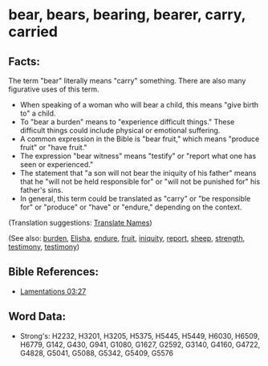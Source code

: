 # bear, bears, bearing, bearer, carry, carried #

## Facts: ##

The term "bear" literally means "carry" something. There are also many figurative uses of this term.

* When speaking of a woman who will bear a child, this means "give birth to" a child.
* To "bear a burden" means to "experience difficult things." These difficult things could include physical or emotional suffering. 
* A common expression in the Bible is "bear fruit," which means "produce fruit" or "have fruit."
* The expression "bear witness" means "testify" or "report what one has seen or experienced."
* The statement that "a son will not bear the iniquity of his father" means that he "will not be held responsible for" or "will not be punished for" his father's sins.
* In general, this term could be translated as "carry" or "be responsible for" or "produce" or "have" or "endure," depending on the context.

(Translation suggestions: [Translate Names](rc://en/ta/man/translate/translate-names))

(See also: [burden](../other/burden.md), [Elisha](../names/elisha.md), [endure](../other/endure.md), [fruit](../other/fruit.md), [iniquity](../kt/iniquity.md), [report](../other/report.md), [sheep](../other/sheep.md), [strength](../other/strength.md), [testimony](../kt/testimony.md), [testimony](../kt/testimony.md))

## Bible References: ##

* [Lamentations 03:27](rc://en/tn/help/lam/03/27)

## Word Data: ##

* Strong's: H2232, H3201, H3205, H5375, H5445, H5449, H6030, H6509, H6779, G142, G430, G941, G1080, G1627, G2592, G3140, G4160, G4722, G4828, G5041, G5088, G5342, G5409, G5576

